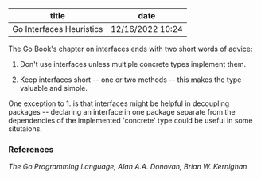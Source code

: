 | title | date |
|---|---|
| Go Interfaces Heuristics | 12/16/2022 10:24 |

The Go Book's chapter on interfaces ends with two short words of advice:

1. Don't use interfaces unless multiple concrete types implement them.

2. Keep interfaces short -- one or two methods -- this makes the type valuable
and simple.

One exception to 1. is that interfaces might be helpful in decoupling packages --
declaring an interface in one package separate from the dependencies of the 
implemented 'concrete' type could be useful in some situtaions. 

### References
_The Go Programming Language, Alan A.A. Donovan, Brian W. Kernighan_

